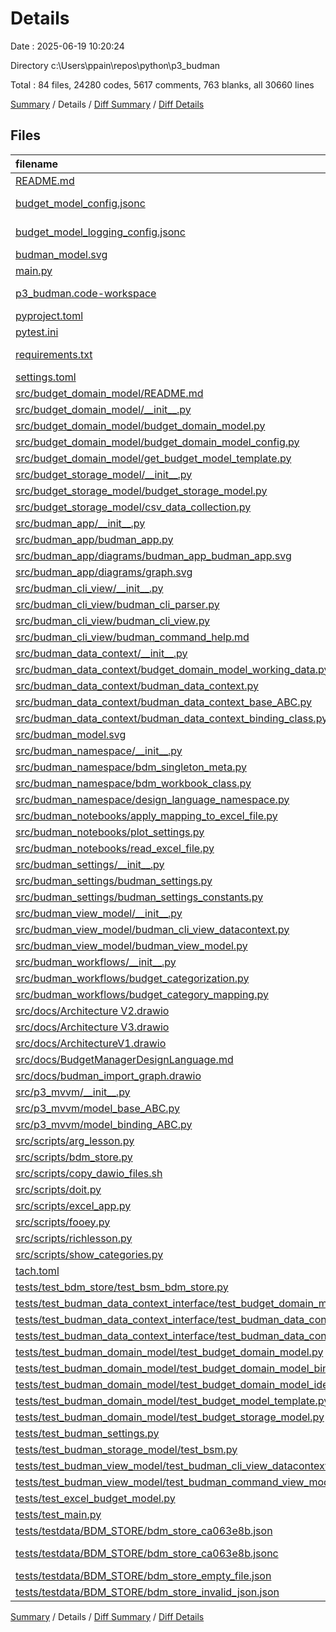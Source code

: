 # Details

Date : 2025-06-19 10:20:24

Directory c:\\Users\\ppain\\repos\\python\\p3_budman

Total : 84 files,  24280 codes, 5617 comments, 763 blanks, all 30660 lines

[Summary](results.md) / Details / [Diff Summary](diff.md) / [Diff Details](diff-details.md)

## Files
| filename | language | code | comment | blank | total |
| :--- | :--- | ---: | ---: | ---: | ---: |
| [README.md](/README.md) | Markdown | 325 | 1 | 81 | 407 |
| [budget\_model\_config.jsonc](/budget_model_config.jsonc) | JSON with Comments | 29 | 11 | 0 | 40 |
| [budget\_model\_logging\_config.jsonc](/budget_model_logging_config.jsonc) | JSON with Comments | 60 | 6 | 0 | 66 |
| [budman\_model.svg](/budman_model.svg) | XML | 369 | 71 | 1 | 441 |
| [main.py](/main.py) | Python | 54 | 50 | 2 | 106 |
| [p3\_budman.code-workspace](/p3_budman.code-workspace) | JSON with Comments | 50 | 0 | 0 | 50 |
| [pyproject.toml](/pyproject.toml) | TOML | 13 | 0 | 3 | 16 |
| [pytest.ini](/pytest.ini) | Ini | 12 | 0 | 1 | 13 |
| [requirements.txt](/requirements.txt) | pip requirements | 163 | 0 | 1 | 164 |
| [settings.toml](/settings.toml) | TOML | 10 | 5 | 5 | 20 |
| [src/budget\_domain\_model/README.md](/src/budget_domain_model/README.md) | Markdown | 40 | 0 | 10 | 50 |
| [src/budget\_domain\_model/\_\_init\_\_.py](/src/budget_domain_model/__init__.py) | Python | 14 | 10 | 2 | 26 |
| [src/budget\_domain\_model/budget\_domain\_model.py](/src/budget_domain_model/budget_domain_model.py) | Python | 1,116 | 850 | 72 | 2,038 |
| [src/budget\_domain\_model/budget\_domain\_model\_config.py](/src/budget_domain_model/budget_domain_model_config.py) | Python | 393 | 150 | 21 | 564 |
| [src/budget\_domain\_model/get\_budget\_model\_template.py](/src/budget_domain_model/get_budget_model_template.py) | Python | 4 | 24 | 3 | 31 |
| [src/budget\_storage\_model/\_\_init\_\_.py](/src/budget_storage_model/__init__.py) | Python | 49 | 1 | 4 | 54 |
| [src/budget\_storage\_model/budget\_storage\_model.py](/src/budget_storage_model/budget_storage_model.py) | Python | 282 | 205 | 1 | 488 |
| [src/budget\_storage\_model/csv\_data\_collection.py](/src/budget_storage_model/csv_data_collection.py) | Python | 75 | 116 | 2 | 193 |
| [src/budman\_app/\_\_init\_\_.py](/src/budman_app/__init__.py) | Python | 12 | 10 | 4 | 26 |
| [src/budman\_app/budman\_app.py](/src/budman_app/budman_app.py) | Python | 107 | 70 | 4 | 181 |
| [src/budman\_app/diagrams/budman\_app\_budman\_app.svg](/src/budman_app/diagrams/budman_app_budman_app.svg) | XML | 406 | 77 | 1 | 484 |
| [src/budman\_app/diagrams/graph.svg](/src/budman_app/diagrams/graph.svg) | XML | 406 | 77 | 1 | 484 |
| [src/budman\_cli\_view/\_\_init\_\_.py](/src/budman_cli_view/__init__.py) | Python | 11 | 5 | 2 | 18 |
| [src/budman\_cli\_view/budman\_cli\_parser.py](/src/budman_cli_view/budman_cli_parser.py) | Python | 381 | 96 | 18 | 495 |
| [src/budman\_cli\_view/budman\_cli\_view.py](/src/budman_cli_view/budman_cli_view.py) | Python | 187 | 202 | 11 | 400 |
| [src/budman\_cli\_view/budman\_command\_help.md](/src/budman_cli_view/budman_command_help.md) | Markdown | 64 | 0 | 25 | 89 |
| [src/budman\_data\_context/\_\_init\_\_.py](/src/budman_data_context/__init__.py) | Python | 15 | 4 | 2 | 21 |
| [src/budman\_data\_context/budget\_domain\_model\_working\_data.py](/src/budman_data_context/budget_domain_model_working_data.py) | Python | 110 | 106 | 10 | 226 |
| [src/budman\_data\_context/budman\_data\_context.py](/src/budman_data_context/budman_data_context.py) | Python | 455 | 234 | 44 | 733 |
| [src/budman\_data\_context/budman\_data\_context\_base\_ABC.py](/src/budman_data_context/budman_data_context_base_ABC.py) | Python | 194 | 163 | 37 | 394 |
| [src/budman\_data\_context/budman\_data\_context\_binding\_class.py](/src/budman_data_context/budman_data_context_binding_class.py) | Python | 181 | 170 | 42 | 393 |
| [src/budman\_model.svg](/src/budman_model.svg) | XML | 369 | 71 | 1 | 441 |
| [src/budman\_namespace/\_\_init\_\_.py](/src/budman_namespace/__init__.py) | Python | 160 | 26 | 3 | 189 |
| [src/budman\_namespace/bdm\_singleton\_meta.py](/src/budman_namespace/bdm_singleton_meta.py) | Python | 15 | 32 | 2 | 49 |
| [src/budman\_namespace/bdm\_workbook\_class.py](/src/budman_namespace/bdm_workbook_class.py) | Python | 54 | 59 | 4 | 117 |
| [src/budman\_namespace/design\_language\_namespace.py](/src/budman_namespace/design_language_namespace.py) | Python | 203 | 165 | 11 | 379 |
| [src/budman\_notebooks/apply\_mapping\_to\_excel\_file.py](/src/budman_notebooks/apply_mapping_to_excel_file.py) | Python | 52 | 42 | 20 | 114 |
| [src/budman\_notebooks/plot\_settings.py](/src/budman_notebooks/plot_settings.py) | Python | 17 | 0 | 3 | 20 |
| [src/budman\_notebooks/read\_excel\_file.py](/src/budman_notebooks/read_excel_file.py) | Python | 31 | 26 | 18 | 75 |
| [src/budman\_settings/\_\_init\_\_.py](/src/budman_settings/__init__.py) | Python | 21 | 10 | 4 | 35 |
| [src/budman\_settings/budman\_settings.py](/src/budman_settings/budman_settings.py) | Python | 40 | 28 | 2 | 70 |
| [src/budman\_settings/budman\_settings\_constants.py](/src/budman_settings/budman_settings_constants.py) | Python | 15 | 7 | 1 | 23 |
| [src/budman\_view\_model/\_\_init\_\_.py](/src/budman_view_model/__init__.py) | Python | 15 | 5 | 2 | 22 |
| [src/budman\_view\_model/budman\_cli\_view\_datacontext.py](/src/budman_view_model/budman_cli_view_datacontext.py) | Python | 88 | 82 | 3 | 173 |
| [src/budman\_view\_model/budman\_view\_model.py](/src/budman_view_model/budman_view_model.py) | Python | 1,001 | 990 | 47 | 2,038 |
| [src/budman\_workflows/\_\_init\_\_.py](/src/budman_workflows/__init__.py) | Python | 25 | 14 | 2 | 41 |
| [src/budman\_workflows/budget\_categorization.py](/src/budman_workflows/budget_categorization.py) | Python | 447 | 294 | 28 | 769 |
| [src/budman\_workflows/budget\_category\_mapping.py](/src/budman_workflows/budget_category_mapping.py) | Python | 506 | 128 | 5 | 639 |
| [src/docs/Architecture V2.drawio](/src/docs/Architecture%20V2.drawio) | Draw.io | 3,344 | 0 | 1 | 3,345 |
| [src/docs/Architecture V3.drawio](/src/docs/Architecture%20V3.drawio) | Draw.io | 4,087 | 0 | 1 | 4,088 |
| [src/docs/ArchitectureV1.drawio](/src/docs/ArchitectureV1.drawio) | Draw.io | 3,028 | 0 | 1 | 3,029 |
| [src/docs/BudgetManagerDesignLanguage.md](/src/docs/BudgetManagerDesignLanguage.md) | Markdown | 67 | 0 | 47 | 114 |
| [src/docs/budman\_import\_graph.drawio](/src/docs/budman_import_graph.drawio) | Draw.io | 3,045 | 0 | 1 | 3,046 |
| [src/p3\_mvvm/\_\_init\_\_.py](/src/p3_mvvm/__init__.py) | Python | 16 | 7 | 3 | 26 |
| [src/p3\_mvvm/model\_base\_ABC.py](/src/p3_mvvm/model_base_ABC.py) | Python | 6 | 23 | 2 | 31 |
| [src/p3\_mvvm/model\_binding\_ABC.py](/src/p3_mvvm/model_binding_ABC.py) | Python | 11 | 20 | 2 | 33 |
| [src/scripts/arg\_lesson.py](/src/scripts/arg_lesson.py) | Python | 60 | 32 | 27 | 119 |
| [src/scripts/bdm\_store.py](/src/scripts/bdm_store.py) | Python | 117 | 109 | 13 | 239 |
| [src/scripts/copy\_dawio\_files.sh](/src/scripts/copy_dawio_files.sh) | Shell Script | 1 | 1 | 3 | 5 |
| [src/scripts/doit.py](/src/scripts/doit.py) | Python | 0 | 0 | 3 | 3 |
| [src/scripts/excel\_app.py](/src/scripts/excel_app.py) | Python | 40 | 61 | 3 | 104 |
| [src/scripts/fooey.py](/src/scripts/fooey.py) | Python | 72 | 85 | 6 | 163 |
| [src/scripts/richlesson.py](/src/scripts/richlesson.py) | Python | 49 | 76 | 6 | 131 |
| [src/scripts/show\_categories.py](/src/scripts/show_categories.py) | Python | 52 | 25 | 2 | 79 |
| [tach.toml](/tach.toml) | TOML | 29 | 0 | 7 | 36 |
| [tests/test\_bdm\_store/test\_bsm\_bdm\_store.py](/tests/test_bdm_store/test_bsm_bdm_store.py) | Python | 127 | 31 | 4 | 162 |
| [tests/test\_budman\_data\_context\_interface/test\_budget\_domain\_model\_working\_data\_base\_interface.py](/tests/test_budman_data_context_interface/test_budget_domain_model_working_data_base_interface.py) | Python | 118 | 76 | 4 | 198 |
| [tests/test\_budman\_data\_context\_interface/test\_budman\_data\_context\_base\_interface.py](/tests/test_budman_data_context_interface/test_budman_data_context_base_interface.py) | Python | 164 | 61 | 3 | 228 |
| [tests/test\_budman\_data\_context\_interface/test\_budman\_data\_context\_client\_interface.py](/tests/test_budman_data_context_interface/test_budman_data_context_client_interface.py) | Python | 171 | 20 | 7 | 198 |
| [tests/test\_budman\_domain\_model/test\_budget\_domain\_model.py](/tests/test_budman_domain_model/test_budget_domain_model.py) | Python | 266 | 49 | 10 | 325 |
| [tests/test\_budman\_domain\_model/test\_budget\_domain\_model\_binding.py](/tests/test_budman_domain_model/test_budget_domain_model_binding.py) | Python | 47 | 18 | 2 | 67 |
| [tests/test\_budman\_domain\_model/test\_budget\_domain\_model\_identity.py](/tests/test_budman_domain_model/test_budget_domain_model_identity.py) | Python | 30 | 15 | 1 | 46 |
| [tests/test\_budman\_domain\_model/test\_budget\_model\_template.py](/tests/test_budman_domain_model/test_budget_model_template.py) | Python | 160 | 53 | 11 | 224 |
| [tests/test\_budman\_domain\_model/test\_budget\_storage\_model.py](/tests/test_budman_domain_model/test_budget_storage_model.py) | Python | 16 | 46 | 4 | 66 |
| [tests/test\_budman\_settings.py](/tests/test_budman_settings.py) | Python | 10 | 15 | 2 | 27 |
| [tests/test\_budman\_storage\_model/test\_bsm.py](/tests/test_budman_storage_model/test_bsm.py) | Python | 26 | 17 | 4 | 47 |
| [tests/test\_budman\_view\_model/test\_budman\_cli\_view\_datacontext.py](/tests/test_budman_view_model/test_budman_cli_view_datacontext.py) | Python | 124 | 26 | 6 | 156 |
| [tests/test\_budman\_view\_model/test\_budman\_command\_view\_model.py](/tests/test_budman_view_model/test_budman_command_view_model.py) | Python | 21 | 15 | 0 | 36 |
| [tests/test\_excel\_budget\_model.py](/tests/test_excel_budget_model.py) | Python | 6 | 30 | 6 | 42 |
| [tests/test\_main.py](/tests/test_main.py) | Python | 18 | 13 | 2 | 33 |
| [tests/testdata/BDM\_STORE/bdm\_store\_ca063e8b.json](/tests/testdata/BDM_STORE/bdm_store_ca063e8b.json) | JSON | 117 | 0 | 0 | 117 |
| [tests/testdata/BDM\_STORE/bdm\_store\_ca063e8b.jsonc](/tests/testdata/BDM_STORE/bdm_store_ca063e8b.jsonc) | JSON with Comments | 117 | 0 | 0 | 117 |
| [tests/testdata/BDM\_STORE/bdm\_store\_empty\_file.json](/tests/testdata/BDM_STORE/bdm_store_empty_file.json) | JSON | 0 | 0 | 1 | 1 |
| [tests/testdata/BDM\_STORE/bdm\_store\_invalid\_json.json](/tests/testdata/BDM_STORE/bdm_store_invalid_json.json) | JSON | 72 | 0 | 2 | 74 |

[Summary](results.md) / Details / [Diff Summary](diff.md) / [Diff Details](diff-details.md)